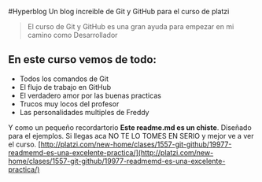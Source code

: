 #Hyperblog 
Un blog increible de Git y GitHub para el curso de platzi
>El curso de Git y GitHub es una gran ayuda para empezar en mi camino como Desarrollador 


## En este curso vemos de todo:
* Todos los comandos de Git
* El flujo de trabajo en GitHub
* El verdadero amor por las buenas practicas
* Trucos muy locos del profesor
* Las personalidades multiples de Freddy

Y como un pequeño recordartorio **Este readme.md es un chiste**. Diseñado para el ejemplos. Si llegas aca NO TE LO TOMES EN SERIO y mejor ve a ver el curso. [http://platzi.com/new-home/clases/1557-git-github/19977-readmemd-es-una-excelente-practica/](http://platzi.com/new-home/clases/1557-git-github/19977-readmemd-es-una-excelente-practica/)